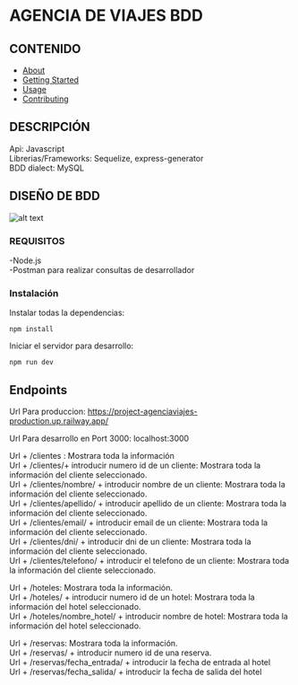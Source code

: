 # AGENCIA DE VIAJES BDD

## CONTENIDO

- [About](#about)
- [Getting Started](#getting_started)
- [Usage](#usage)
- [Contributing](../CONTRIBUTING.md)

## DESCRIPCIÓN <a name = "about"></a>

Api: Javascript
<br>
Librerias/Frameworks: Sequelize, express-generator
<br>
BDD dialect: MySQL

## DISEÑO DE BDD <a name = "getting_started"></a>

![alt text](/my-server/README/agencia_viajes_reservas_diagram_BDD.png)

### REQUISITOS

-Node.js
<br>
-Postman para realizar consultas de desarrollador

### Instalación

Instalar todas la dependencias:

```
npm install
```

Iniciar el servidor para desarrollo:

```
npm run dev
```

## Endpoints <a name = "usage"></a>

Url Para produccion: https://project-agenciaviajes-production.up.railway.app/

Url Para desarrollo en Port 3000: localhost:3000

Url + /clientes : Mostrara toda la información
<br>
Url + /clientes/+ introducir numero id de un cliente: Mostrara toda la información del cliente seleccionado.
<br>
Url + /clientes/nombre/ + introducir nombre de un cliente: Mostrara toda la información del cliente seleccionado.
<br>
Url + /clientes/apellido/ + introducir apellido de un cliente: Mostrara toda la información del cliente seleccionado.
<br>
Url + /clientes/email/ + introducir email de un cliente: Mostrara toda la información del cliente seleccionado.
<br>
Url + /clientes/dni/ + introducir dni de un cliente: Mostrara toda la información del cliente seleccionado.
<br>
Url + /clientes/telefono/ + introducir el telefono de un cliente: Mostrara toda la información del cliente seleccionado.
<br>

Url + /hoteles: Mostrara toda la información.
<br>
Url + /hoteles/ + introducir numero id de un hotel: Mostrara toda la información del hotel seleccionado.
<br>
Url + /hoteles/nombre_hotel/ + introducir nombre de hotel: Mostrara toda la información del hotel seleccionado.
<br>

Url + /reservas: Mostrara toda la información.
<br>
Url + /reservas/ + introducir numero id de una reserva.
<br>
Url + /reservas/fecha_entrada/ + introducir la fecha de entrada al hotel
<br>
Url + /reservas/fecha_salida/ + introducir la fecha de salida del hotel

